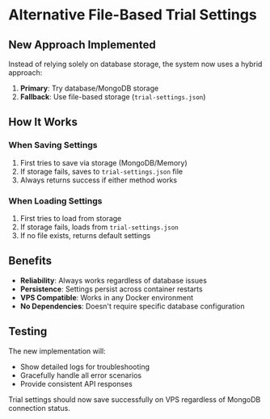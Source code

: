 # Alternative File-Based Trial Settings

## New Approach Implemented

Instead of relying solely on database storage, the system now uses a hybrid approach:

1. **Primary**: Try database/MongoDB storage
2. **Fallback**: Use file-based storage (`trial-settings.json`)

## How It Works

### When Saving Settings
1. First tries to save via storage (MongoDB/Memory)
2. If storage fails, saves to `trial-settings.json` file
3. Always returns success if either method works

### When Loading Settings  
1. First tries to load from storage
2. If storage fails, loads from `trial-settings.json`
3. If no file exists, returns default settings

## Benefits

- **Reliability**: Always works regardless of database issues
- **Persistence**: Settings persist across container restarts
- **VPS Compatible**: Works in any Docker environment
- **No Dependencies**: Doesn't require specific database configuration

## Testing

The new implementation will:
- Show detailed logs for troubleshooting
- Gracefully handle all error scenarios
- Provide consistent API responses

Trial settings should now save successfully on VPS regardless of MongoDB connection status.